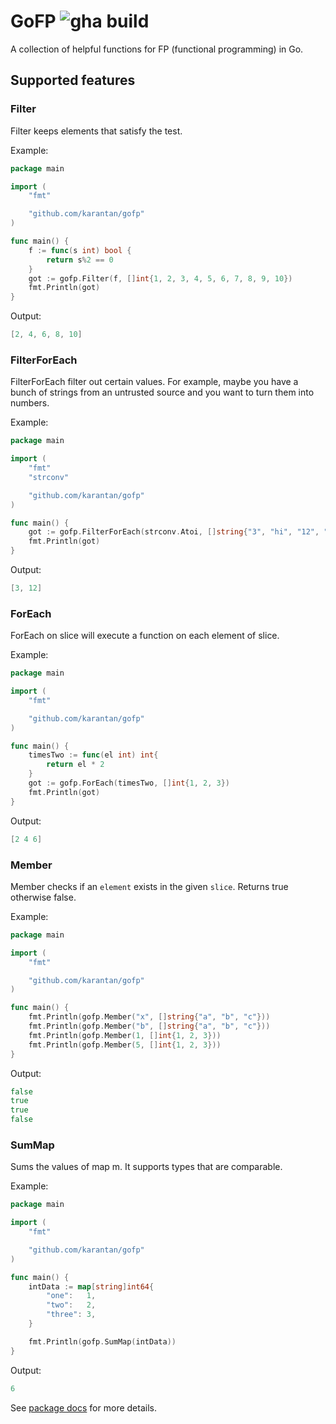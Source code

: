 # GoFP ![gha build](https://github.com/karantan/gofp/workflows/Go/badge.svg)

A collection of helpful functions for FP (functional programming) in Go.

## Supported features

### Filter
Filter keeps elements that satisfy the test.

Example:

```go
package main

import (
	"fmt"

	"github.com/karantan/gofp"
)

func main() {
	f := func(s int) bool {
		return s%2 == 0
	}
	got := gofp.Filter(f, []int{1, 2, 3, 4, 5, 6, 7, 8, 9, 10})
	fmt.Println(got)
}
```

Output:
```go
[2, 4, 6, 8, 10]
```

### FilterForEach
FilterForEach filter out certain values. For example, maybe you have a bunch of
strings from an untrusted source and you want to turn them into numbers.

Example:

```go
package main

import (
	"fmt"
	"strconv"

	"github.com/karantan/gofp"
)

func main() {
	got := gofp.FilterForEach(strconv.Atoi, []string{"3", "hi", "12", "4th", "May"})
	fmt.Println(got)
}
```

Output:
```go
[3, 12]
```

### ForEach
ForEach on slice will execute a function on each element of slice.

Example:

```go
package main

import (
	"fmt"

	"github.com/karantan/gofp"
)

func main() {
	timesTwo := func(el int) int{
		return el * 2
	}
	got := gofp.ForEach(timesTwo, []int{1, 2, 3})
	fmt.Println(got)
}

```

Output:
```go
[2 4 6]
```

### Member

Member checks if an `element` exists in the given `slice`. Returns true otherwise false.

Example:

```go
package main

import (
	"fmt"

	"github.com/karantan/gofp"
)

func main() {
	fmt.Println(gofp.Member("x", []string{"a", "b", "c"}))
	fmt.Println(gofp.Member("b", []string{"a", "b", "c"}))
	fmt.Println(gofp.Member(1, []int{1, 2, 3}))
	fmt.Println(gofp.Member(5, []int{1, 2, 3}))
}
```

Output:
```go
false
true
true
false
```

### SumMap

Sums the values of map m. It supports types that are comparable.

Example:

```go
package main

import (
	"fmt"

	"github.com/karantan/gofp"
)

func main() {
	intData := map[string]int64{
		"one":   1,
		"two":   2,
		"three": 3,
	}

	fmt.Println(gofp.SumMap(intData))
}
```

Output:
```go
6
```

See [package docs](https://pkg.go.dev/github.com/karantan/gofp) for more details.
